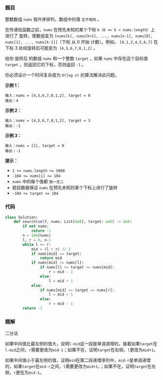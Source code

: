 ### 题目

整数数组 `nums` 按升序排列，数组中的值 `互不相同` 。

在传递给函数之前，`nums` 在预先未知的某个下标 `k（0 <= k < nums.length）`上进行了 旋转，使数组变为 `[nums[k], nums[k+1], ..., nums[n-1], nums[0], nums[1], ..., nums[k-1]]`（下标 从 0 开始 计数）。例如， `[0,1,2,4,5,6,7]` 在下标 3 处经旋转后可能变为` [4,5,6,7,0,1,2]` 。

给你 旋转后 的数组 `nums` 和一个整数 `target` ，如果 `nums` 中存在这个目标值 `target` ，则返回它的下标，否则返回 `-1` 。

你必须设计一个时间复杂度为 `O(log n)` 的算法解决此问题。

 

**示例 1：**

```
输入：nums = [4,5,6,7,0,1,2], target = 0
输出：4
```

**示例 2：**

```
输入：nums = [4,5,6,7,0,1,2], target = 3
输出：-1
```

**示例 3：**

```
输入：nums = [1], target = 0
输出：-1
``` 

**提示：**

- `1 <= nums.length <= 5000`
- `-104 <= nums[i] <= 104`
- `nums` 中的每个值都 `独一无二`
- 题目数据保证 `nums` 在预先未知的某个下标上进行了旋转
- `-104 <= target <= 104`

### 代码

```python
class Solution:
    def search(self, nums: List[int], target: int) -> int:
        if not nums:
            return -1
        n = len(nums)
        l, r = 0, n-1
        while l <= r:
            mid = (l + r) // 2
            if nums[mid] == target:
                return mid
            if nums[mid] >= nums[l]:
                if nums[l] <= target <= nums[mid]:
                    r = mid - 1
                else:
                    l = mid + 1
            else:
                if nums[mid] <= target <= nums[r]:
                    l = mid + 1
                else:
                    r = mid - 1
        return -1
```

### 题解

二分法

如果中间值比最左侧的值大，说明`l-mid`这一段是单调递增的，接着如果`target`在`l-mid`之间，`r`需要更改为`mid-1`；如果不在，证明`target`在右侧，`l`更改为`mid+1`。

如果中间值小于最左侧的值，证明`mid`在第二段递增序列中，`mid-r`是单调递增的，如果`target`在`mid-r`之间，`l`需要更改为`mid+1`，；如果不在，证明`target`在左侧，`r`更在为`mid-1`。
